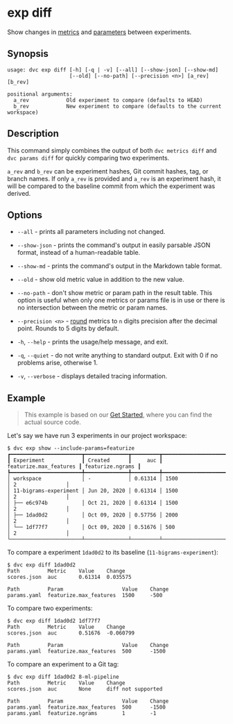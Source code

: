 # exp diff

Show changes in [metrics](/doc/command-reference/metrics) and
[parameters](/doc/command-reference/params) between experiments.

## Synopsis

```usage
usage: dvc exp diff [-h] [-q | -v] [--all] [--show-json] [--show-md]
                    [--old] [--no-path] [--precision <n>] [a_rev] [b_rev]

positional arguments:
  a_rev            Old experiment to compare (defaults to HEAD)
  b_rev            New experiment to compare (defaults to the current workspace)
```

## Description

This command simply combines the output of both `dvc metrics diff` and
`dvc params diff` for quickly comparing two experiments.

`a_rev` and `b_rev` can be experiment hashes, Git commit hashes, tag, or branch
names. If only `a_rev` is provided and `a_rev` is an experiment hash, it will be
compared to the baseline commit from which the experiment was derived.

## Options

- `--all` - prints all parameters including not changed.

- `--show-json` - prints the command's output in easily parsable JSON format,
  instead of a human-readable table.

- `--show-md` - prints the command's output in the Markdown table format.

- `--old` - show old metric value in addition to the new value.

- `--no-path` - don't show metric or param path in the result table. This option
  is useful when only one metrics or params file is in use or there is no
  intersection between the metric or param names.

- `--precision <n>` -
  [round](https://docs.python.org/3/library/functions.html#round) metrics to `n`
  digits precision after the decimal point. Rounds to 5 digits by default.

- `-h`, `--help` - prints the usage/help message, and exit.

- `-q`, `--quiet` - do not write anything to standard output. Exit with 0 if no
  problems arise, otherwise 1.

- `-v`, `--verbose` - displays detailed tracing information.

## Example

> This example is based on our
> [Get Started](/doc/tutorials/get-started/experiments), where you can find the
> actual source code.

Let's say we have run 3 experiments in our project workspace:

```dvc
$ dvc exp show --include-params=featurize
┏━━━━━━━━━━━━━━━━━━━━━━━┳━━━━━━━━━━━━━━┳━━━━━━━━━┳━━━━━━━━━━━━━━━━━━━━━━━━┳━━━━━━━━━━━━━━━━━━┓
┃ Experiment            ┃ Created      ┃     auc ┃ featurize.max_features ┃ featurize.ngrams ┃
┡━━━━━━━━━━━━━━━━━━━━━━━╇━━━━━━━━━━━━━━╇━━━━━━━━━╇━━━━━━━━━━━━━━━━━━━━━━━━╇━━━━━━━━━━━━━━━━━━┩
│ workspace             │ -            │ 0.61314 │ 1500                   │ 2                │
│ 11-bigrams-experiment │ Jun 20, 2020 │ 0.61314 │ 1500                   │ 2                │
│ ├── e6c974b           │ Oct 21, 2020 │ 0.61314 │ 1500                   │ 2                │
│ ├── 1dad0d2           │ Oct 09, 2020 │ 0.57756 │ 2000                   │ 2                │
│ └── 1df77f7           │ Oct 09, 2020 │ 0.51676 │ 500                    │ 2                │
└───────────────────────┴──────────────┴─────────┴────────────────────────┴──────────────────┘
```

To compare a experiment `1dad0d2` to its baseline (`11-bigrams-experiment`):

```dvc
$ dvc exp diff 1dad0d2
Path         Metric    Value    Change
scores.json  auc       0.61314  0.035575

Path         Param                   Value    Change
params.yaml  featurize.max_features  1500     -500
```

To compare two experiments:

```dvc
$ dvc exp diff 1dad0d2 1df77f7
Path         Metric    Value    Change
scores.json  auc       0.51676  -0.060799

Path         Param                   Value    Change
params.yaml  featurize.max_features  500      -1500
```

To compare an experiment to a Git tag:

```dvc
$ dvc exp diff 1dad0d2 8-ml-pipeline
Path         Metric    Value    Change
scores.json  auc       None     diff not supported

Path         Param                   Value    Change
params.yaml  featurize.max_features  500      -1500
params.yaml  featurize.ngrams        1        -1
```

